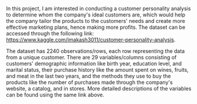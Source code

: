 In this project, I am interested in conducting a customer personality analysis to determine whom the company's ideal customers are, which would help the company tailor the products to the customers' needs and create more effective marketing plans, hence making more profits. The dataset can be accessed through the following link: https://www.kaggle.com/imakash3011/customer-personality-analysis.

The dataset has 2240 observations/rows, each row representing the data from a unique customer. There are 29 variables/columns consisting of customers' demographic information like birth year, education level, and marital status, their purchase history like the amount spent on wines, fruits, and meat in the last two years, and the methods they use to buy the products like the number of purchases made through the company's website, a catalog, and in stores. More detailed descriptions of the variables can be found using the same link above.
